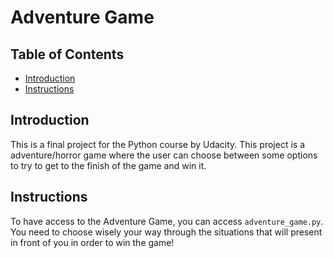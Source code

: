 # Adventure Game 

## Table of Contents

* [Introduction](#introduction)
* [Instructions](#instructions)

## Introduction

This is a final project for the Python course by Udacity. This project is a adventure/horror game where the user can choose between some options to try to get to the finish of the game and win it.

## Instructions

To have access to the Adventure Game, you can access `adventure_game.py`. You need to choose wisely your way through the situations that will present in front of you in order to win the game!  

